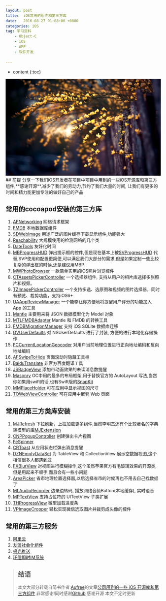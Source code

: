 ```yaml
---
layout: post
title:  iOS常用的组件和第三方库
date:   2016-08-27 01:08:00 +0800
categories: iOS
tag: 学习资料
    - Object-C
    - iOS
    - APP
    - 软件开发

---
```


* content
{:toc}




<img src="/styles/images/blogImg/blog0001.jpg" class="fit image">
## 前提
分享一下我们iOS开发者在项目中项目中用到的一些iOS开源库和第三方组件,**感谢开源**,减少了我们的劳动力,节约了我们大量的时间, 让我们有更多的时间和精力能更加专注的做好自己的产品

## 常用的cocoapod安装的第三方库
1. [AFNetworking](https://github.com/AFNetworking/AFNetworking) 网络请求框架
2. [FMDB](https://github.com/ccgus/fmdb) 本地数据库组件
3. [SDWebImage](https://github.com/rs/SDWebImage) 用途广泛的图片缓存下载显示组件,功能强大
4. [Reachability](https://github.com/tonymillion/Reachability) 大规模使用的检测网络的几个类
5. [DateTools](https://github.com/MatthewYork/DateTools) 友好化时间
6. [MBProgressHUD](https://github.com/jdg/MBProgressHUD) 弹出提示框的控件,但是现在基本上被[SVProgressHUD](https://github.com/SVProgressHUD/SVProgressHUD) 代替,SVP使用和配置更简便,可以满足我们大部分的需求,但是如果定制一些比较复杂的弹出框的时候,还是建议用MBP
7. [MWPhotoBrowser](https://github.com/mwaterfall/MWPhotoBrowser) 一款简单实用的iOS照片浏览控件
8. [CTAssetsPickerController](https://github.com/chiunam/CTAssetsPickerController) 一个选择器组件, 支持从用户的相片库选择多张照片和视频。
9. [TZImagePickerController](https://github.com/bapidashu/TZImagePickerController) 一个支持多选、选原图和视频的图片选择器，同时有预览、裁剪功能，支持iOS6+
10. [UAAppReviewManager](https://github.com/UrbanApps/UAAppReviewManager) 一个能够让你方便地将提醒用户评分的功能加入 App 的工具
11. [Mantle](https://github.com/Mantle/Mantle) 主要用来将 JSON 数据模型化为 Model 对象
12. [MTLFMDBAdapter](https://github.com/tanis2000/MTLFMDBAdapter) Mantle 和 FMDB 的转换工具
13. [FMDBMigrationManager](https://github.com/layerhq/FMDBMigrationManager) 支持 iOS SQLite 数据库迁移
14. [GVUserDefaults](https://github.com/gangverk/GVUserDefaults) 对 NSUserDefaults 进行了封装, 方便的进行本地化存储操作
15. [FCCurrentLocationGeocoder](https://github.com/fabiocaccamo/FCCurrentLocationGeocoder) 对用户当前地理位置进行正向地址编码和反向地址编码
16. [AFSwipeToHide](https://github.com/appfigures/AFSwipeToHide) 页面滚动时隐藏工具栏
17. [BaiduTranslate](https://github.com/summerblue/baidu-translate-ios-sdk) 非官方百度翻译工具
18. [JSBadgeView](https://github.com/JaviSoto/JSBadgeView) 添加带动画效果的未读消息数提醒
19. [Masonry](https://github.com/SnapKit/Masonry) OC中用的最多的布局框架,用于替换官方的 AutoLayout 写法,当然你如果用swift的话,也有Swift版的[SnapKit](https://github.com/SnapKit/Masonry)
20. [MMPlaceHolder](https://github.com/adad184/MMPlaceHolder) 可在应用中显示视图的尺寸
21. [TOWebViewController](https://github.com/TimOliver/TOWebViewController) 可在应用中嵌套 Web 页面

## 常用的第三方类库安装
1. [MJRefresh](https://github.com/CoderMJLee/MJRefresh) 下拉刷新，上拉加载更多组件,当然李明杰还有个比较著名的字典转模型的库[MJExtension](https://github.com/CoderMJLee/MJExtension)
2. [CNPPopupController](https://github.com/carsonperrotti/CNPPopupController) 创建弹出卡片视图
3. [FeSpinner](加入沙漏等多种动画加载效果) 
4. [CRToast](https://github.com/cruffenach/CRToast) 从应用状态栏弹出消息提醒
5. [DZNEmptyDataSet](https://github.com/dzenbot/DZNEmptyDataSet) 为 TableView 和 CollectionView 展示空数据视图,这个相信很多人都遇到过
6. [FXBlurView](https://github.com/nicklockwood/FXBlurView) 对视图进行模糊操作,这个虽然苹果官方有毛玻璃效果的开源类,但是用起来不顺手,而且会有一些小问题
7. [AreaPicker](https://github.com/cloudorz/areapicker) 省市地理位置选择器,以后选择省市的时候再也不用去自己找数据了
8. [MLAudioRecorder](http://www.jianshu.com/p/MLAudioRecorder) 边录边转码, 播放网络音频Button(本地缓存), 实时语音
9. [MPTextView](https://github.com/cbowns/MPTextView) 支持占位符的 UITextView 子类扩展
10. [THProgressView](https://github.com/tiagomnh/THProgressView) 微型加载进度条
11. [VPImageCropper](https://github.com/windshg/VPImageCropper) 轻松实现微信选取图片并裁剪成头像的控件


## 常用的第三方服务
1. [阿里云](https://www.aliyun.com/?utm_medium=text&utm_source=bdbrand&utm_campaign=bdbrand&utm_content=se_32492)
2. [友盟社会化组件](http://dev.umeng.com/social/ios/sdk-download)
3. [极光推送](http://docs.jpush.io/client/ios_sdk/)
4. [环信即时IM系统](http://www.easemob.com/downloads/iOSSDK-20141018.zip)

> ## 结语
> 本文大部分转载自简书作者:[Aufree](http://www.jianshu.com/u/59e483392095)的文章[公司用到的一些 iOS 开源库和第三方组件](http://www.jianshu.com/p/207a3879c41f) 非常感谢!同时感谢[Github](https://github.com) 感谢开源
> 本文不定时更新




